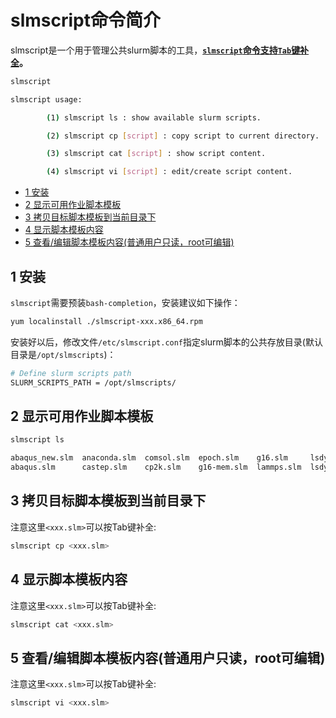 # slmscript命令简介 <!-- omit in toc -->
slmscript是一个用于管理公共slurm脚本的工具，**<u>```slmscript```命令支持```Tab```键补全</u>。**
```bash
slmscript

slmscript usage:

        (1) slmscript ls : show available slurm scripts.

        (2) slmscript cp [script] : copy script to current directory.

        (3) slmscript cat [script] : show script content.

        (4) slmscript vi [script] : edit/create script content.

```

- [1 安装](#1-安装)
- [2 显示可用作业脚本模板](#2-显示可用作业脚本模板)
- [3 拷贝目标脚本模板到当前目录下](#3-拷贝目标脚本模板到当前目录下)
- [4 显示脚本模板内容](#4-显示脚本模板内容)
- [5 查看/编辑脚本模板内容(普通用户只读，root可编辑)](#5-查看编辑脚本模板内容普通用户只读root可编辑)

## 1 安装
```slmscript```需要预装```bash-completion```，安装建议如下操作：
```bash
yum localinstall ./slmscript-xxx.x86_64.rpm
```
安装好以后，修改文件```/etc/slmscript.conf```指定slurm脚本的公共存放目录(默认目录是```/opt/slmscripts```)：
```bash
# Define slurm scripts path
SLURM_SCRIPTS_PATH = /opt/slmscripts/
```

## 2 显示可用作业脚本模板
```bash
slmscript ls

abaqus_new.slm  anaconda.slm  comsol.slm  epoch.slm    g16.slm     lsdyna_mpp.slm  mscastep.slm   polygrpfc.slm  slm.lammps  slm.vasp      test.slm
abaqus.slm      castep.slm    cp2k.slm    g16-mem.slm  lammps.slm  lsdyna_smp.slm  orcatmpfs.slm  qe.slm         slm.orca    starccm+.slm  vasp.slm
```

## 3 拷贝目标脚本模板到当前目录下
注意这里```<xxx.slm>```可以按Tab键补全:
```bash
slmscript cp <xxx.slm>
```

## 4 显示脚本模板内容
注意这里```<xxx.slm>```可以按Tab键补全:
```bash
slmscript cat <xxx.slm>
```

## 5 查看/编辑脚本模板内容(普通用户只读，root可编辑)
注意这里```<xxx.slm>```可以按Tab键补全:
```bash
slmscript vi <xxx.slm>
```